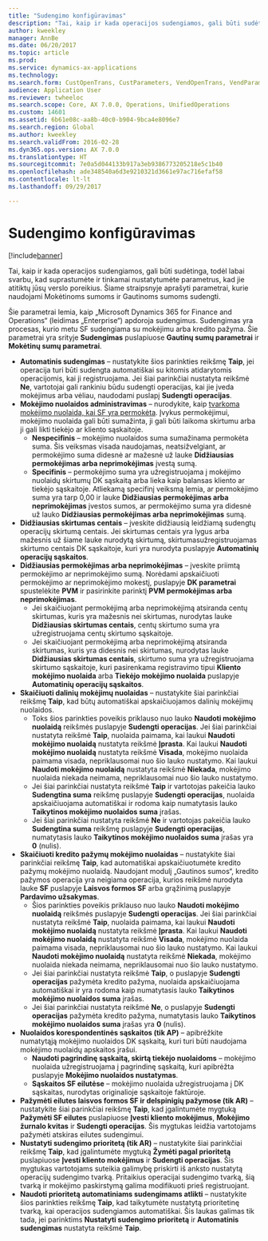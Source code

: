 ```yaml
---
title: "Sudengimo konfigūravimas"
description: "Tai, kaip ir kada operacijos sudengiamos, gali būti sudėtinga, todėl labai svarbu, kad suprastumėte ir tinkamai nustatytumėte parametrus, kad jie atitiktų jūsų verslo poreikius. Šiame straipsnyje aprašyti parametrai, kurie naudojami Mokėtinoms sumoms ir Gautinoms sumoms sudengti."
author: kweekley
manager: AnnBe
ms.date: 06/20/2017
ms.topic: article
ms.prod: 
ms.service: dynamics-ax-applications
ms.technology: 
ms.search.form: CustOpenTrans, CustParameters, VendOpenTrans, VendParameters
audience: Application User
ms.reviewer: twheeloc
ms.search.scope: Core, AX 7.0.0, Operations, UnifiedOperations
ms.custom: 14601
ms.assetid: 6b61e08c-aa8b-40c0-b904-9bca4e8096e7
ms.search.region: Global
ms.author: kweekley
ms.search.validFrom: 2016-02-28
ms.dyn365.ops.version: AX 7.0.0
ms.translationtype: HT
ms.sourcegitcommit: 7e0a5d044133b917a3eb9386773205218e5c1b40
ms.openlocfilehash: ade348540a6d3e9210321d3661e97ac716efaf58
ms.contentlocale: lt-lt
ms.lasthandoff: 09/29/2017

---
```


# <a name="configure-settlement"></a>Sudengimo konfigūravimas

[!include[banner](../includes/banner.md)]


Tai, kaip ir kada operacijos sudengiamos, gali būti sudėtinga, todėl labai svarbu, kad suprastumėte ir tinkamai nustatytumėte parametrus, kad jie atitiktų jūsų verslo poreikius. Šiame straipsnyje aprašyti parametrai, kurie naudojami Mokėtinoms sumoms ir Gautinoms sumoms sudengti. 

Šie parametrai lemia, kaip „Microsoft Dynamics 365 for Finance and Operations“ (leidimas „Enterprise“) apdoroja sudengimus. Sudengimas yra procesas, kurio metu SF sudengiama su mokėjimu arba kredito pažyma. Šie parametrai yra srityje **Sudengimas** puslapiuose **Gautinų sumų parametrai** ir **Mokėtinų sumų parametrai**.

-   **Automatinis sudengimas** – nustatykite šios parinkties reikšmę **Taip**, jei operacija turi būti sudengta automatiškai su kitomis atidarytomis operacijomis, kai ji registruojama. Jei šiai parinkčiai nustatyta reikšmė **Ne**, vartotojai gali rankiniu būdu sudengti operacijas, kai jie įveda mokėjimus arba vėliau, naudodami puslapį **Sudengti operacijas**.
-   **Mokėjimo nuolaidos administravimas** – nurodykite, kaip [tvarkoma mokėjimo nuolaida, kai SF yra permokėta](cash-discount-handling-overpayments.md). Įvykus permokėjimui, mokėjimo nuolaida gali būti sumažinta, ji gali būti laikoma skirtumu arba ji gali likti tiekėjo ar kliento sąskaitoje.
    -   **Nespecifinis** – mokėjimo nuolaidos suma sumažinama permokėta suma. Šis veiksmas visada naudojamas, neatsižvelgiant, ar permokėjimo suma didesnė ar mažesnė už lauke **Didžiausias permokėjimas arba neprimokėjimas** įvestą sumą.
    -   **Specifinis** – permokėjimo suma yra užregistruojama į mokėjimo nuolaidų skirtumų DK sąskaitą arba lieka kaip balansas kliento ar tiekėjo sąskaitoje. Atliekamą specifinį veiksmą lemia, ar permokėjimo suma yra tarp 0,00 ir lauke **Didžiausias permokėjimas arba neprimokėjimas** įvestos sumos, ar permokėjimo suma yra didesnė už lauko **Didžiausias permokėjimas arba neprimokėjimas** sumą.
-   **Didžiausias skirtumas centais** – įveskite didžiausią leidžiamą sudengtų operacijų skirtumą centais. Jei skirtumas centais yra lygus arba mažesnis už šiame lauke nurodytą skirtumą, skirtumasužregistruojamas skirtumo centais DK sąskaitoje, kuri yra nurodyta puslapyje **Automatinių operacijų sąskaitos**.
-   **Didžiausias permokėjimas arba neprimokėjimas** – įveskite priimtą permokėjimo ar neprimokėjimo sumą. Norėdami apskaičiuoti permokėjimo ar neprimokėjimo mokestį, puslapyje **DK parametrai** spustelėkite **PVM** ir pasirinkite parinktį **PVM permokėjimas arba neprimokėjimas**.
    -   Jei skaičiuojant permokėjimą arba neprimokėjimą atsiranda centų skirtumas, kuris yra mažesnis nei skirtumas, nurodytas lauke **Didžiausias skirtumas centais**, centų skirtumo suma yra užregistruojama centų skirtumo sąskaitoje.
    -   Jei skaičiuojant permokėjimą arba neprimokėjimą atsiranda skirtumas, kuris yra didesnis nei skirtumas, nurodytas lauke **Didžiausias skirtumas centais**, skirtumo suma yra užregistruojama skirtumo sąskaitoje, kuri pasirenkama registravimo tipui **Kliento mokėjimo nuolaida** arba **Tiekėjo mokėjimo nuolaida** puslapyje **Automatinių operacijų sąskaitos**.
-   **Skaičiuoti dalinių mokėjimų nuolaidas** – nustatykite šiai parinkčiai reikšmę **Taip**, kad būtų automatiškai apskaičiuojamos dalinių mokėjimų nuolaidos.
    -   Toks šios parinkties poveikis priklauso nuo lauko **Naudoti mokėjimo nuolaidą** reikšmės puslapyje **Sudengti operacijas**. Jei šiai parinkčiai nustatyta reikšmė **Taip**, nuolaida paimama, kai laukui **Naudoti mokėjimo nuolaidą** nustatyta reikšmė **Įprasta**. Kai laukui **Naudoti mokėjimo nuolaidą** nustatyta reikšmė **Visada**, mokėjimo nuolaida paimama visada, nepriklausomai nuo šio lauko nustatymo. Kai laukui **Naudoti mokėjimo nuolaidą** nustatyta reikšmė **Niekada**, mokėjimo nuolaida niekada neimama, nepriklausomai nuo šio lauko nustatymo.
    -   Jei šiai parinkčiai nustatyta reikšmė **Taip** ir vartotojas pakeičia lauko **Sudengtina suma** reikšmę puslapyje **Sudengti operacijas**, nuolaida apskaičiuojama automatiškai ir rodoma kaip numatytasis lauko **Taikytinos mokėjimo nuolaidos suma** įrašas.
    -   Jei šiai parinkčiai nustatyta reikšmė **Ne** ir vartotojas pakeičia lauko **Sudengtina suma** reikšmę puslapyje **Sudengti operacijas**, numatytasis lauko **Taikytinos mokėjimo nuolaidos suma** įrašas yra **0** (nulis).
-   **Skaičiuoti kredito pažymų mokėjimo nuolaidas** – nustatykite šiai parinkčiai reikšmę **Taip**, kad automatiškai apskaičiuotumėte kredito pažymų mokėjimo nuolaidą. Naudojant modulį „Gautinos sumos“, kredito pažymos operacija yra neigiama operacija, kurios reikšmė nurodyta lauke **SF** puslapyje **Laisvos formos SF** arba grąžinimą puslapyje **Pardavimo užsakymas**.
    -   Šios parinkties poveikis priklauso nuo lauko **Naudoti mokėjimo nuolaidą** reikšmės puslapyje **Sudengti operacijas**. Jei šiai parinkčiai nustatyta reikšmė **Taip**, nuolaida paimama, kai laukui ****Naudoti mokėjimo nuolaidą**** nustatyta reikšmė **Įprasta**. Kai laukui ****Naudoti mokėjimo nuolaidą**** nustatyta reikšmė **Visada**, mokėjimo nuolaida paimama visada, nepriklausomai nuo šio lauko nustatymo. Kai laukui ****Naudoti mokėjimo nuolaidą**** nustatyta reikšmė **Niekada**, mokėjimo nuolaida niekada neimama, nepriklausomai nuo šio lauko nustatymo.
    -   Jei šiai parinkčiai nustatyta reikšmė **Taip**, o puslapyje **Sudengti operacijas** pažymėta kredito pažyma, nuolaida apskaičiuojama automatiškai ir yra rodoma kaip numatytasis lauko **Taikytinos mokėjimo nuolaidos suma** įrašas.
    -   Jei šiai parinkčiai nustatyta reikšmė **Ne**, o puslapyje **Sudengti operacijas** pažymėta kredito pažyma, numatytasis lauko **Taikytinos mokėjimo nuolaidos suma** įrašas yra **0** (nulis).
-   **Nuolaidos korespondentinės sąskaitos (tik AP)** – apibrėžkite numatytąją mokėjimo nuolaidos DK sąskaitą, kuri turi būti naudojama mokėjimo nuolaidų apskaitos įrašui.
    -   **Naudoti pagrindinę sąskaitą, skirtą tiekėjo nuolaidoms** – mokėjimo nuolaida užregistruojama į pagrindinę sąskaitą, kuri apibrėžta puslapyje **Mokėjimo nuolaidos nustatymas**.
    -   **Sąskaitos SF eilutėse** – mokėjimo nuolaida užregistruojama į DK sąskaitas, nurodytas originalioje sąskaitoje faktūroje.
-   **Pažymėti eilutes laisvos formos SF ir delspinigių pažymose (tik AR)** – nustatykite šiai parinkčiai reikšmę **Taip**, kad įgalintumėte mygtuką **Pažymėti SF eilutes** puslapiuose **Įvesti kliento mokėjimus**, **Mokėjimo žurnalo kvitas** ir **Sudengti operacijas**. Šis mygtukas leidžia vartotojams pažymėti atskiras eilutes sudengimui.
-   **Nustatyti sudengimo prioritetą (tik AR)** – nustatykite šiai parinkčiai reikšmę **Taip**, kad įgalintumėte mygtuką **Žymėti pagal prioritetą** puslapiuose **Įvesti kliento mokėjimus** ir **Sudengti operacijas**. Šis mygtukas vartotojams suteikia galimybę priskirti iš anksto nustatytą operacijų sudengimo tvarką.  Pritaikius operacijai sudengimo tvarką, šią tvarką ir mokėjimo paskirstymą galima modifikuoti prieš registruojant.
-   **Naudoti prioritetą automatiniams sudengimams atlikti** – nustatykite šios parinkties reikšmę **Taip**, kad taikytumėte nustatytą prioritetinę tvarką, kai operacijos sudengiamos automatiškai. Šis laukas galimas tik tada, jei parinktims **Nustatyti sudengimo prioritetą** ir **Automatinis sudengimas** nustatyta reikšmė **Taip**.





